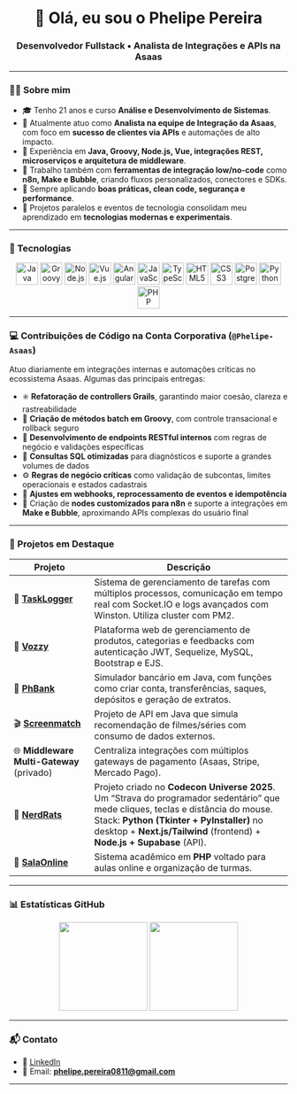 
<h1 align="center">👋 Olá, eu sou o Phelipe Pereira</h1>
<h3 align="center">Desenvolvedor Fullstack • Analista de Integrações e APIs na Asaas</h3>

---

### 👨‍💻 Sobre mim
- 🎓 Tenho 21 anos e curso **Análise e Desenvolvimento de Sistemas**.
- 💼 Atualmente atuo como **Analista na equipe de Integração da Asaas**, com foco em **sucesso de clientes via APIs** e automações de alto impacto.
- 🧠 Experiência em **Java, Groovy, Node.js, Vue, integrações REST, microserviços e arquitetura de middleware**.
- 🔗 Trabalho também com **ferramentas de integração low/no-code** como **n8n, Make e Bubble**, criando fluxos personalizados, conectores e SDKs.
- 🧰 Sempre aplicando **boas práticas, clean code, segurança e performance**.
- 🚀 Projetos paralelos e eventos de tecnologia consolidam meu aprendizado em **tecnologias modernas e experimentais**.

---

### 🧰 Tecnologias

<div align="center">
  <img src="https://cdn.jsdelivr.net/gh/devicons/devicon/icons/java/java-original.svg" height="40" alt="Java" title="Java"/>
  <img src="https://raw.githubusercontent.com/marwin1991/profile-technology-icons/refs/heads/main/icons/groovy.png" height="40" alt="Groovy" title="Groovy"/>
  <img src="https://cdn.jsdelivr.net/gh/devicons/devicon/icons/nodejs/nodejs-original.svg" height="40" alt="Node.js" title="Node.js"/>
  <img src="https://cdn.jsdelivr.net/gh/devicons/devicon/icons/vuejs/vuejs-original.svg" height="40" alt="Vue.js" title="Vue.js"/>
  <img src="https://cdn.jsdelivr.net/gh/devicons/devicon/icons/angularjs/angularjs-original.svg" height="40" alt="Angular" title="Angular"/>
  <img src="https://cdn.jsdelivr.net/gh/devicons/devicon/icons/javascript/javascript-original.svg" height="40" alt="JavaScript" title="JavaScript"/>
  <img src="https://cdn.jsdelivr.net/gh/devicons/devicon/icons/typescript/typescript-original.svg" height="40" alt="TypeScript" title="TypeScript"/>
  <img src="https://cdn.jsdelivr.net/gh/devicons/devicon/icons/html5/html5-original.svg" height="40" alt="HTML5" title="HTML5"/>
  <img src="https://cdn.jsdelivr.net/gh/devicons/devicon/icons/css3/css3-original.svg" height="40" alt="CSS3" title="CSS3"/>
  <img src="https://cdn.jsdelivr.net/gh/devicons/devicon/icons/postgresql/postgresql-original.svg" height="40" alt="PostgreSQL" title="PostgreSQL"/>
  <img src="https://cdn.jsdelivr.net/gh/devicons/devicon/icons/python/python-original.svg" height="40" alt="Python" title="Python"/>
  <img src="https://cdn.jsdelivr.net/gh/devicons/devicon/icons/php/php-original.svg" height="40" alt="PHP" title="PHP"/>
</div>

---

### 💻 Contribuições de Código na Conta Corporativa (`@Phelipe-Asaas`)

Atuo diariamente em integrações internas e automações críticas no ecossistema Asaas. Algumas das principais entregas:

- ✳️ **Refatoração de controllers Grails**, garantindo maior coesão, clareza e rastreabilidade  
- 🔁 **Criação de métodos batch em Groovy**, com controle transacional e rollback seguro  
- 📡 **Desenvolvimento de endpoints RESTful internos** com regras de negócio e validações específicas  
- 📑 **Consultas SQL otimizadas** para diagnósticos e suporte a grandes volumes de dados  
- ⚙️ **Regras de negócio críticas** como validação de subcontas, limites operacionais e estados cadastrais  
- 🔄 **Ajustes em webhooks, reprocessamento de eventos e idempotência**  
- 🔌 Criação de **nodes customizados para n8n** e suporte a integrações em **Make e Bubble**, aproximando APIs complexas do usuário final  

---

### 🧩 Projetos em Destaque

| Projeto | Descrição |
|--------|-----------|
| 🔧 [**TaskLogger**](https://github.com/Phelipe-Pereira/TaskLogger) | Sistema de gerenciamento de tarefas com múltiplos processos, comunicação em tempo real com Socket.IO e logs avançados com Winston. Utiliza cluster com PM2. |
| 🛒 [**Vozzy**](https://github.com/Phelipe-Pereira/Vozzy) | Plataforma web de gerenciamento de produtos, categorias e feedbacks com autenticação JWT, Sequelize, MySQL, Bootstrap e EJS. |
| 🏦 [**PhBank**](https://github.com/Phelipe-Pereira/PhBank) | Simulador bancário em Java, com funções como criar conta, transferências, saques, depósitos e geração de extratos. |
| 🎬 [**Screenmatch**](https://github.com/Phelipe-Pereira/screenmatch-sem-web) | Projeto de API em Java que simula recomendação de filmes/séries com consumo de dados externos. |
| 🌐 **Middleware Multi-Gateway** (privado) | Centraliza integrações com múltiplos gateways de pagamento (Asaas, Stripe, Mercado Pago). |
| 🐀 [**NerdRats**](https://github.com/Phelipe-Pereira/nerd_rats) | Projeto criado no **Codecon Universe 2025**. Um “Strava do programador sedentário” que mede cliques, teclas e distância do mouse. Stack: **Python (Tkinter + PyInstaller)** no desktop + **Next.js/Tailwind** (frontend) + **Node.js + Supabase** (API). |
| 🏫 [**SalaOnline**](https://github.com/Phelipe-Pereira/SalaOnline) | Sistema acadêmico em **PHP** voltado para aulas online e organização de turmas. |

---

### 📊 Estatísticas GitHub

<p align="center">
  <img src="https://github-readme-stats.vercel.app/api?username=Phelipe-Pereira&show_icons=true&theme=midnight-purple&count_private=true" height="160"/>
  <img src="https://github-readme-stats.vercel.app/api/top-langs/?username=Phelipe-Pereira&layout=compact&theme=midnight-purple" height="160"/>
</p>

---

### 📬 Contato

- 💼 [LinkedIn](https://www.linkedin.com/in/phelipe-pereira/)
- 📧 Email: **phelipe.pereira0811@gmail.com**

---
